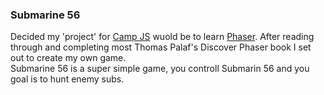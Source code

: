 ### Submarine 56

Decided my 'project' for [Camp JS](http://campjs.com/) wuold be to learn [Phaser](http://phaser.io). After reading through and completing most Thomas Palaf's Discover Phaser book I set out to create my own game.  
Submarine 56 is a super simple game, you controll Submarin 56 and you goal is to hunt enemy subs.  